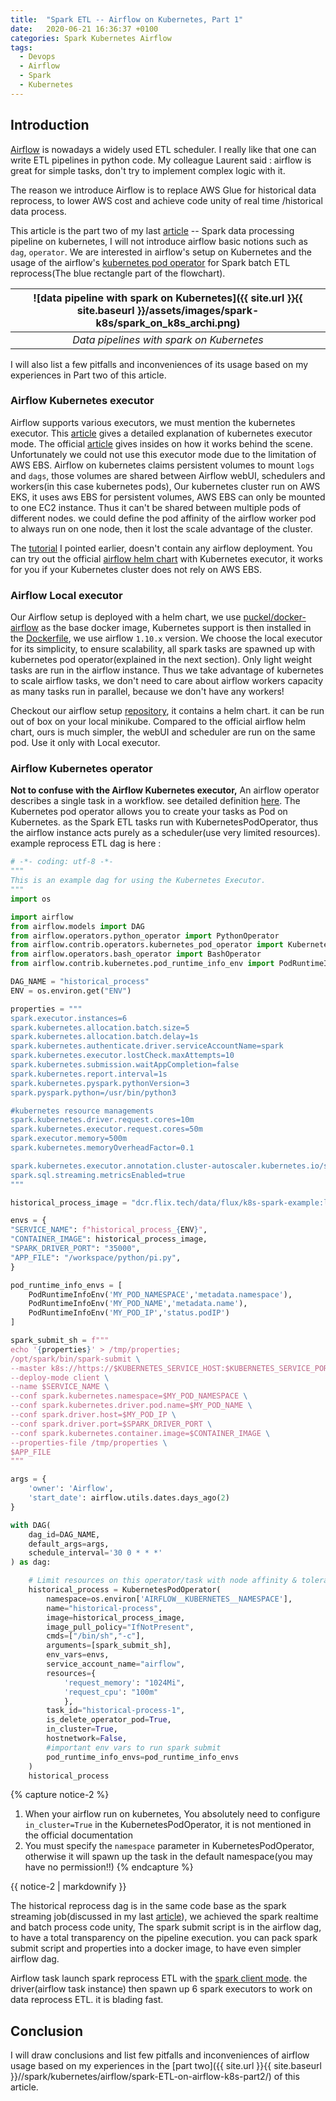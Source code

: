 ```yaml
---
title:  "Spark ETL -- Airflow on Kubernetes, Part 1"
date:   2020-06-21 16:36:37 +0100
categories: Spark Kubernetes Airflow
tags:
  - Devops
  - Airflow
  - Spark
  - Kubernetes
---
```


## Introduction
[Airflow](https://airflow.apache.org/docs/stable/) is nowadays a widely used ETL scheduler. I really like that one can write ETL pipelines in python code. My colleague Laurent said : airflow is great for simple tasks, don't try to implement complex logic with it.

The reason we introduce Airflow is to replace AWS Glue for historical data reprocess, to lower AWS cost and achieve code unity of real time /historical data process.

This article is the part two of my last [article](https://mrmuggymuggy.github.io/spark/kubernetes/spark-structure-streaming-on-k8s/) -- Spark data processing pipeline on kubernetes, I will not introduce airflow basic notions such as `dag`, `operator`. We are interested in airflow's setup on Kubernetes and the usage of the airflow's [kubernetes pod operator](https://airflow.apache.org/docs/stable/kubernetes.html) for Spark batch ETL reprocess(The blue rectangle part of the flowchart).

| ![data pipeline with spark on Kubernetes]({{ site.url }}{{ site.baseurl }}/assets/images/spark-k8s/spark_on_k8s_archi.png)
|:--:|
| *Data pipelines with spark on Kubernetes* |

I will also list a few pitfalls and inconveniences of its usage based on my experiences in Part two of this article.

### Airflow Kubernetes executor
Airflow supports various executors, we must mention the kubernetes executor. This [article](https://marclamberti.com/blog/airflow-kubernetes-executor/) gives a detailed explanation of kubernetes executor mode. The official [article](https://airflow.readthedocs.io/en/latest/executor/kubernetes.html) gives insides on how it works behind the scene. Unfortunately we could not use this executor mode due to the limitation of AWS EBS. Airflow on kubernetes claims persistent volumes to mount `logs` and `dags`, those volumes are shared between Airflow webUI, schedulers and workers(in this case kubernetes pods), Our kubernetes cluster run on AWS EKS, it uses aws EBS for persistent volumes, AWS EBS can only be mounted to one EC2 instance. Thus it can't be shared between multiple pods of different nodes. we could define the pod affinity of the airflow worker pod to always run on one node, then it lost the scale advantage of the cluster.

The [tutorial](https://marclamberti.com/blog/airflow-kubernetes-executor/) I pointed earlier, doesn't contain any airflow deployment. You can try out the official [airflow helm chart](https://github.com/helm/charts/tree/master/stable/airflow) with Kubernetes executor, it works for you if your Kubernetes cluster does not rely on AWS EBS.  

### Airflow Local executor
Our Airflow setup is deployed with a helm chart, we use [puckel/docker-airflow](https://hub.docker.com/r/puckel/docker-airflow/dockerfile) as the base docker image, Kubernetes support is then installed in the [Dockerfile](https://github.com/flix-tech/k8s-airflow/blob/master/Dockerfile), we use airflow `1.10.x` version. We choose the local executor for its simplicity, to ensure scalability, all spark tasks are spawned up with kubernetes pod operator(explained in the next section). Only light weight tasks are run in the airflow instance. Thus we take advantage of kubernetes to scale airflow tasks, we don't need to care about airflow workers capacity as many tasks run in parallel, because we don't have any workers!

Checkout our airflow setup [repository](https://github.com/flix-tech/k8s-airflow), it contains a helm chart. it can be run out of box on your local minikube. Compared to the official airflow helm chart, ours is much simpler, the webUI and scheduler are run on the same pod. Use it only with Local executor.

### Airflow Kubernetes operator
**Not to confuse with the Airflow Kubernetes executor,** An airflow operator describes a single task in a workflow. see detailed definition [here](https://airflow.readthedocs.io/en/latest/concepts.html#operators). The Kubernetes pod operator allows you to create your tasks as Pod on Kubernetes. as the Spark ETL tasks run with KubernetesPodOperator, thus the airflow instance acts purely as a scheduler(use very limited resources). example reprocess ETL dag is here :
```python
# -*- coding: utf-8 -*-
"""
This is an example dag for using the Kubernetes Executor.
"""
import os

import airflow
from airflow.models import DAG
from airflow.operators.python_operator import PythonOperator
from airflow.contrib.operators.kubernetes_pod_operator import KubernetesPodOperator
from airflow.operators.bash_operator import BashOperator
from airflow.contrib.kubernetes.pod_runtime_info_env import PodRuntimeInfoEnv

DAG_NAME = "historical_process"
ENV = os.environ.get("ENV")

properties = """
spark.executor.instances=6
spark.kubernetes.allocation.batch.size=5
spark.kubernetes.allocation.batch.delay=1s
spark.kubernetes.authenticate.driver.serviceAccountName=spark
spark.kubernetes.executor.lostCheck.maxAttempts=10
spark.kubernetes.submission.waitAppCompletion=false
spark.kubernetes.report.interval=1s
spark.kubernetes.pyspark.pythonVersion=3
spark.pyspark.python=/usr/bin/python3

#kubernetes resource managements
spark.kubernetes.driver.request.cores=10m
spark.kubernetes.executor.request.cores=50m
spark.executor.memory=500m
spark.kubernetes.memoryOverheadFactor=0.1

spark.kubernetes.executor.annotation.cluster-autoscaler.kubernetes.io/safe-to-evict=true
spark.sql.streaming.metricsEnabled=true
"""

historical_process_image = "dcr.flix.tech/data/flux/k8s-spark-example:latest"

envs = {
"SERVICE_NAME": f"historical_process_{ENV}",
"CONTAINER_IMAGE": historical_process_image,
"SPARK_DRIVER_PORT": "35000",
"APP_FILE": "/workspace/python/pi.py",
}

pod_runtime_info_envs = [
    PodRuntimeInfoEnv('MY_POD_NAMESPACE','metadata.namespace'),
    PodRuntimeInfoEnv('MY_POD_NAME','metadata.name'),
    PodRuntimeInfoEnv('MY_POD_IP','status.podIP')
]

spark_submit_sh = f"""
echo '{properties}' > /tmp/properties;
/opt/spark/bin/spark-submit \
--master k8s://https://$KUBERNETES_SERVICE_HOST:$KUBERNETES_SERVICE_PORT \
--deploy-mode client \
--name $SERVICE_NAME \
--conf spark.kubernetes.namespace=$MY_POD_NAMESPACE \
--conf spark.kubernetes.driver.pod.name=$MY_POD_NAME \
--conf spark.driver.host=$MY_POD_IP \
--conf spark.driver.port=$SPARK_DRIVER_PORT \
--conf spark.kubernetes.container.image=$CONTAINER_IMAGE \
--properties-file /tmp/properties \
$APP_FILE
"""

args = {
    'owner': 'Airflow',
    'start_date': airflow.utils.dates.days_ago(2)
}

with DAG(
    dag_id=DAG_NAME,
    default_args=args,
    schedule_interval='30 0 * * *'
) as dag:

    # Limit resources on this operator/task with node affinity & tolerations
    historical_process = KubernetesPodOperator(
        namespace=os.environ['AIRFLOW__KUBERNETES__NAMESPACE'],
        name="historical-process",
        image=historical_process_image,
        image_pull_policy="IfNotPresent",
        cmds=["/bin/sh","-c"],
        arguments=[spark_submit_sh],
        env_vars=envs,
        service_account_name="airflow",
        resources={
            'request_memory': "1024Mi",
            'request_cpu': "100m"
            },
        task_id="historical-process-1",
        is_delete_operator_pod=True,
        in_cluster=True,
        hostnetwork=False,
        #important env vars to run spark submit
        pod_runtime_info_envs=pod_runtime_info_envs
    )
    historical_process
```
{% capture notice-2 %}
1. When your airflow run on kubernetes, You absolutely need to configure `in_cluster=True` in the KubernetesPodOperator, it is not mentioned in the official documentation
2. You must specify the `namespace` parameter in KubernetesPodOperator, otherwise it will spawn up the task in the default namespace(you may have no permission!!)
{% endcapture %}
<div class="notice">{{ notice-2 | markdownify }}</div>

The historical reprocess dag is in the same code base as the spark streaming job(discussed in my last [article](https://mrmuggymuggy.github.io/spark/kubernetes/spark-structure-streaming-on-k8s/#spark-client-mode)), we achieved the spark realtime and batch process code unity, The spark submit script is in the airflow dag, to have a total transparency on the pipeline execution. you can pack spark submit script and properties into a docker image, to have even simpler airflow dag.

Airflow task launch spark reprocess ETL with the [spark client mode](https://mrmuggymuggy.github.io/spark/kubernetes/spark-structure-streaming-on-k8s/#spark-client-mode). the driver(airflow task instance) then spawn up 6 spark executors to work on data reprocess ETL. it is blading fast.

## Conclusion

I will draw conclusions and list few pitfalls and inconveniences of airflow usage based on my experiences in the [part two]({{ site.url }}{{ site.baseurl }}//spark/kubernetes/airflow/spark-ETL-on-airflow-k8s-part2/) of this article.